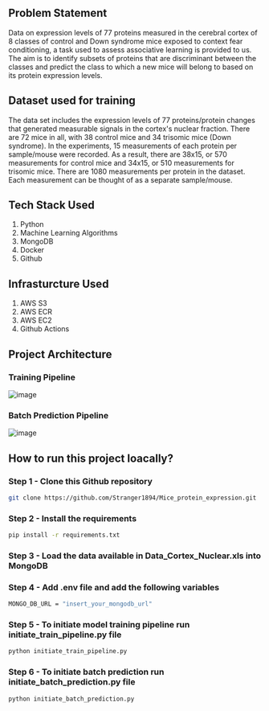 ## Problem Statement

Data on expression levels of 77 proteins measured in the cerebral cortex of 8 classes of control and Down syndrome mice exposed to context fear conditioning, a task used to assess associative learning is provided to us. 
The aim is to identify subsets of proteins that are discriminant between the classes and predict the class to which a new mice will belong to based on its protein expression levels.


## Dataset used for training

The data set includes the expression levels of 77 proteins/protein changes that generated measurable signals in the cortex's nuclear fraction. There are 72 mice in all, with 38
control mice and 34 trisomic mice (Down syndrome). In the experiments, 15 measurements of each protein per sample/mouse were recorded. As a result, there are 38x15, or 570 measurements for control mice and 34x15, or 510 measurements for trisomic mice. There are 1080 measurements per protein in the dataset. Each measurement can be thought of as a separate sample/mouse.

## Tech Stack Used
1. Python
2. Machine Learning Algorithms
3. MongoDB
4. Docker
5. Github

## Infrasturcture Used
1. AWS S3
2. AWS ECR
3. AWS EC2
4. Github Actions

## Project Architecture

### Training Pipeline
![image](https://user-images.githubusercontent.com/92385215/228005032-fab8a364-3731-4a4e-8572-79b8924f9769.png)

### Batch Prediction Pipeline
![image](https://user-images.githubusercontent.com/92385215/228005123-b72c0a36-b62a-4473-bf52-f8d349411e91.png)


## How to run this project loacally?

### Step 1 - Clone this Github repository

```bash
git clone https://github.com/Stranger1894/Mice_protein_expression.git
```

### Step 2 - Install the requirements

```bash
pip install -r requirements.txt
```

### Step 3 - Load the data available in Data_Cortex_Nuclear.xls into MongoDB

### Step 4 - Add .env file and add the following variables

```bash
MONGO_DB_URL = "insert_your_mongodb_url"
```

### Step 5 - To initiate model training pipeline run initiate_train_pipeline.py file

```bash
python initiate_train_pipeline.py
```

### Step 6 - To initiate batch prediction run initiate_batch_prediction.py file

```bash
python initiate_batch_prediction.py 
```
